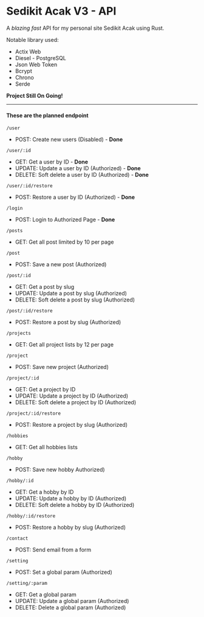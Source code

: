 
# Sedikit Acak V3 - API

A *blazing fast* API for my personal site Sedikit Acak using Rust.

Notable library used:

- Actix Web
- Diesel - PostgreSQL
- Json Web Token
- Bcrypt
- Chrono
- Serde

**Project Still On Going!**

---

#### These are the planned endpoint

`/user`
- POST: Create new users (Disabled) - **Done**

`/user/:id`
- GET: Get a user by ID - **Done**
- UPDATE: Update a user by ID (Authorized) - **Done**
- DELETE: Soft delete a user by ID (Authorized) - **Done**

`/user/:id/restore`
- POST: Restore a user by ID (Authorized) - **Done**

`/login`
- POST: Login to Authorized Page - **Done**

`/posts`
- GET: Get all post limited by 10 per page

`/post`
- POST: Save a new post (Authorized)

`/post/:id`
- GET: Get a post by slug
- UPDATE: Update a post by slug  (Authorized)
- DELETE: Soft delete a post by slug  (Authorized)

`/post/:id/restore`
- POST: Restore a post by slug (Authorized)

`/projects`
- GET: Get all project lists by 12 per page

`/project`
- POST: Save new project (Authorized)

`/project/:id`
- GET: Get a project by ID
- UPDATE: Update a project by ID  (Authorized)
- DELETE: Soft delete a project by ID  (Authorized)

`/project/:id/restore`
- POST: Restore a project by slug (Authorized)

`/hobbies`
- GET: Get all hobbies lists

`/hobby`
- POST: Save new hobby  Authorized)

`/hobby/:id`
- GET: Get a hobby by ID
- UPDATE: Update a hobby by ID  (Authorized)
- DELETE: Soft delete a hobby by ID  (Authorized)

`/hobby/:id/restore`
- POST: Restore a hobby by slug (Authorized)

`/contact`
- POST: Send email from a form

`/setting`
- POST: Set a global param  (Authorized)

`/setting/:param`
- GET: Get a global param
- UPDATE: Update a global param  (Authorized)
- DELETE: Delete a global param  (Authorized)